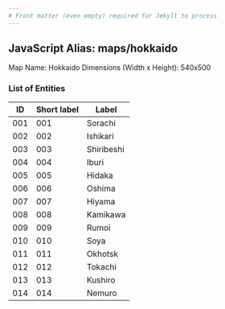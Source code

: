 ```yaml
---
# Front matter (even empty) required for Jekyll to process
---
```


## JavaScript Alias: maps/hokkaido

Map Name: Hokkaido
Dimensions (Width x Height): 540x500





### List of Entities

ID | Short label | Label
---|---|---|
001|001|Sorachi
002|002|Ishikari
003|003|Shiribeshi
004|004|Iburi
005|005|Hidaka
006|006|Oshima
007|007|Hiyama
008|008|Kamikawa
009|009|Rumoi
010|010|Soya
011|011|Okhotsk
012|012|Tokachi
013|013|Kushiro
014|014|Nemuro